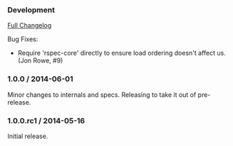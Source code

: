 ### Development
[Full Changelog](http://github.com/rspec/rspec-legacy_formatters/compare/v1.0.0...master)

Bug Fixes:

* Require 'rspec-core' directly to ensure load ordering doesn't
  affect us. (Jon Rowe, #9)

### 1.0.0 / 2014-06-01

Minor changes to internals and specs. Releasing to take it out of pre-release.

### 1.0.0.rc1 / 2014-05-16

Initial release.
